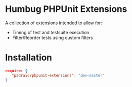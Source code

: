 Humbug PHPUnit Extensions
=========================

A collection of extensions intended to allow for:
* Timing of test and testsuite execution
* Filter/Reorder tests using custom filters


Installation
============

```json
require: {
   "padraic/phpunit-extensions": "dev-master"
}
```